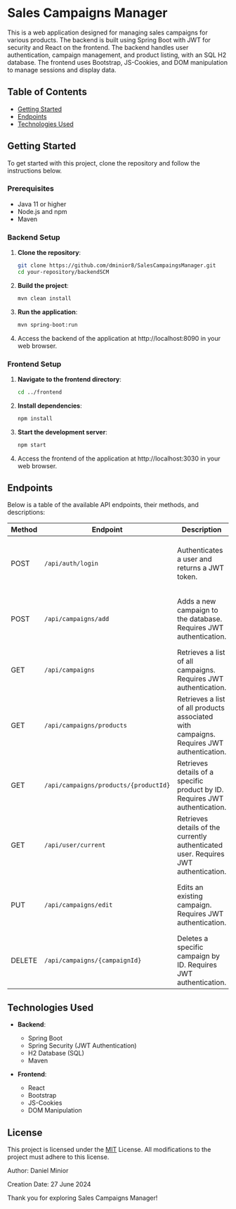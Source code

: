 # Sales Campaigns Manager

This is a web application designed for managing sales campaigns for various products. The backend is built using Spring Boot with JWT for security and React on the frontend. The backend handles user authentication, campaign management, and product listing, with an SQL H2 database. The frontend uses Bootstrap, JS-Cookies, and DOM manipulation to manage sessions and display data.

## Table of Contents
- [Getting Started](#getting-started)
- [Endpoints](#endpoints)
- [Technologies Used](#technologies-used)

## Getting Started

To get started with this project, clone the repository and follow the instructions below.

### Prerequisites

- Java 11 or higher
- Node.js and npm
- Maven

### Backend Setup

1. **Clone the repository**:
   ```bash
   git clone https://github.com/dminior8/SalesCampaingsManager.git
   cd your-repository/backendSCM
   ```

2. **Build the project**:
   ```bash
   mvn clean install
   ```

3. **Run the application**:
   ```bash
   mvn spring-boot:run
   ```
4. Access the backend of the application at http://localhost:8090 in your web browser.

### Frontend Setup

1. **Navigate to the frontend directory**:
   ```bash
   cd ../frontend
   ```

2. **Install dependencies**:
   ```bash
   npm install
   ```

3. **Start the development server**:
   ```bash
   npm start
   ```
4. Access the frontend of the application at http://localhost:3030 in your web browser.

## Endpoints

Below is a table of the available API endpoints, their methods, and descriptions:

| Method | Endpoint                                   | Description                                                                           | Response                                         |
|--------|--------------------------------------------|---------------------------------------------------------------------------------------|--------------------------------------------------|
| POST   | `/api/auth/login`                          | Authenticates a user and returns a JWT token.                                          | JSON object with JWT token and user details.     |
| POST   | `/api/campaigns/add`                       | Adds a new campaign to the database. Requires JWT authentication.                      | JSON object with details of the added campaign.  |
| GET    | `/api/campaigns`                           | Retrieves a list of all campaigns. Requires JWT authentication.                        | JSON array of campaign objects.                  |
| GET    | `/api/campaigns/products`                  | Retrieves a list of all products associated with campaigns. Requires JWT authentication.| JSON array of product objects.                   |
| GET    | `/api/campaigns/products/{productId}`      | Retrieves details of a specific product by ID. Requires JWT authentication.            | JSON object with product details.                |
| GET    | `/api/user/current`                        | Retrieves details of the currently authenticated user. Requires JWT authentication.    | JSON object with user details.                   |
| PUT    | `/api/campaigns/edit`                      | Edits an existing campaign. Requires JWT authentication.                               | JSON object with updated campaign details.       |
| DELETE | `/api/campaigns/{campaignId}`              | Deletes a specific campaign by ID. Requires JWT authentication.                        | JSON object confirming deletion.                 |

## Technologies Used

- **Backend**:
  - Spring Boot
  - Spring Security (JWT Authentication)
  - H2 Database (SQL)
  - Maven

- **Frontend**:
  - React
  - Bootstrap
  - JS-Cookies
  - DOM Manipulation

## License
This project is licensed under the [MIT](https://github.com/dminior8/SalesCampaingsManager/blob/main/LICENSE) License. All modifications to the project must adhere to this license.

Author: Daniel Minior

Creation Date: 27 June 2024

Thank you for exploring Sales Campaigns Manager!
